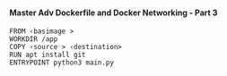 #### Master Adv Dockerfile and Docker Networking - Part 3
```
FROM ‹basimage >
WORKDIR /app
COPY ‹source > ‹destination>
RUN apt install git
ENTRYPOINT python3 main.py

```

